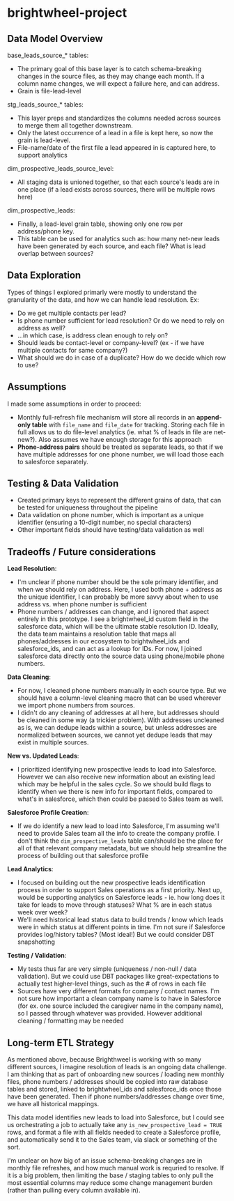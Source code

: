 # brightwheel-project

## Data Model Overview

base_leads_source_* tables: 
- The primary goal of this base layer is to catch schema-breaking changes in the source files, as they may change each month. If a column name changes, we will expect a failure here, and can address. 
- Grain is file-lead-level

stg_leads_source_* tables: 
- This layer preps and standardizes the columns needed across sources to merge them all together downstream.
- Only the latest occurrence of a lead in a file is kept here, so now the grain is lead-level.
- File-name/date of the first file a lead appeared in is captured here, to support analytics

dim_prospective_leads_source_level:
- All staging data is unioned together, so that each source's leads are in one place (if a lead exists across sources, there will be multiple rows here)

dim_prospective_leads:
- Finally, a lead-level grain table, showing only one row per address/phone key.
- This table can be used for analytics such as: how many net-new leads have been generated by each source, and each file? What is lead overlap between sources?

## Data Exploration
Types of things I explored primarly were mostly to understand the granularity of the data, and how we can handle lead resolution. Ex:
- Do we get multiple contacts per lead?
- Is phone number sufficient for lead resolution? Or do we need to rely on address as well?
- ...in which case, is address clean enough to rely on?
- Should leads be contact-level or company-level? (ex - if we have multiple contacts for same company?)
- What should we do in case of a duplicate? How do we decide which row to use?

## Assumptions
I made some assumptions in order to proceed:
- Monthly full-refresh file mechanism will store all records in an **append-only table** with `file_name` and `file_date` for tracking. Storing each file in full allows us to do file-level analytics (ie. what % of leads in file are net-new?). Also assumes we have enough storage for this approach
- **Phone-address pairs** should be treated as separate leads, so that if we have multiple addresses for one phone number, we will load those each to salesforce separately.

## Testing & Data Validation
- Created primary keys to represent the different grains of data, that can be tested for uniqueness throughout the pipeline
- Data validation on phone number, which is important as a unique identifier (ensuring a 10-digit number, no special characters)
- Other important fields should have testing/data validation as well

## Tradeoffs / Future considerations

**Lead Resolution**: 
- I'm unclear if phone number should be the sole primary identifier, and when we should rely on address. Here, I used both phone + address as the unique identifier, I can probably be more savvy about when to use address vs. when phone number is sufficient
- Phone numbers / addresses can change, and I ignored that aspect entirely in this prototype. I see a brightwheel_id custom field in the salesforce data, which will be the ultimate stable resolution ID. Ideally, the data team maintains a resolution table that maps all phones/addresses in our ecosystem to brightwheel_ids and salesforce_ids, and can act as a lookup for IDs. For now, I joined salesforce data directly onto the source data using phone/mobile phone numbers.

**Data Cleaning**:
- For now, I cleaned phone numbers manually in each source type. But we should have a column-level cleaning macro that can be used wherever we import phone numbers from sources. 
- I didn't do any cleaning of addresses at all here, but addresses should be cleaned in some way (a trickier problem). With addresses uncleaned as is, we can dedupe leads within a source, but unless addresses are normalized between sources, we cannot yet dedupe leads that may exist in multiple sources.

**New vs. Updated Leads**:
- I prioritized identifying new prospective leads to load into Salesforce. However we can also receive new information about an existing lead which may be helpful in the sales cycle. So we should build flags to identify when we there is new info for important fields, compared to what's in salesforce, which then could be passed to Sales team as well.

**Salesforce Profile Creation**:
- If we do identify a new lead to load into Salesforce, I'm assuming we'll need to provide Sales team all the info to create the company profile. I don't think the `dim_prospective_leads` table can/should be the place for all of that relevant company metadata, but we should help streamline the process of building out that salesforce profile

**Lead Analytics**:
- I focused on building out the new prospective leads identification process in order to support Sales operations as a first priority. Next up, would be supporting analytics on Salesforce leads - ie. how long does it take for leads to move through statuses? What % are in each status week over week? 
- We'll need historical lead status data to build trends / know which leads were in which status at different points in time. I'm not sure if Salesforce provides log/history tables? (Most ideal!) But we could consider DBT snapshotting

**Testing / Validation**:
- My tests thus far are very simple (uniqueness / non-null / data validation). But we could use DBT packages like great-expectations to actually test higher-level things, such as the # of rows in each file
- Sources have very different formats for company / contact names. I'm not sure how important a clean company name is to have in Salesforce (for ex. one source included the caregiver name in the company name), so I passed through whatever was provided. However additional cleaning / formatting may be needed

## Long-term ETL Strategy
As mentioned above, because Brighthweel is working with so many different sources, I imagine resolution of leads is an ongoing data challenge. I am thinking that as part of onboarding new sources / loading new monthly files, phone numbers / addresses should be copied into raw database tables and stored, linked to brightwheel_ids and salesforce_ids once those have been generated. Then if phone numbers/addresses change over time, we have all historical mappings. 

This data model identifies new leads to load into Salesforce, but I could see us orchestrating a job to actually take any `is_new_prospective_lead = TRUE` rows, and format a file with all fields needed to create a Salesforce profile, and automatically send it to the Sales team, via slack or something of the sort.

I'm unclear on how big of an issue schema-breaking changes are in monthly file refreshes, and how much manual work is requried to resolve. If it is a big problem, then limiting the base / staging tables to only pull the most essential columns may reduce some change management burden (rather than pulling every column available in).
